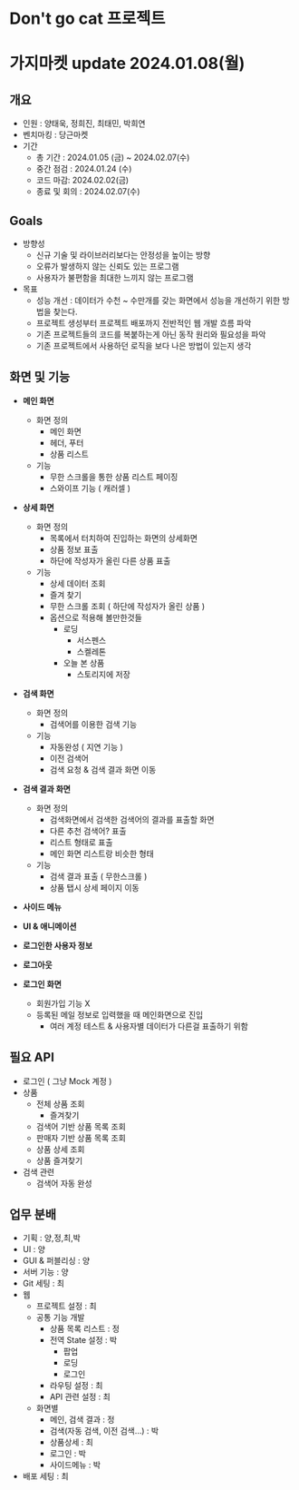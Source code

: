# Don't go cat 프로젝트

# 가지마켓 update 2024.01.08(월)

## 개요

- 인원 : 양태욱, 정희진, 최태민, 박희연
- 벤치마킹 : 당근마켓
- 기간
  - 총 기간 : 2024.01.05 (금) ~ 2024.02.07(수)
  - 중간 점검 : 2024.01.24 (수)
  - 코드 마감: 2024.02.02(금)
  - 종료 및 회의 : 2024.02.07(수)

## Goals

- 방향성
  - 신규 기술 및 라이브러리보다는 안정성을 높이는 방향
  - 오류가 발생하지 않는 신뢰도 있는 프로그램
  - 사용자가 불편함을 최대한 느끼지 않는 프로그램
- 목표
  - 성능 개선 : 데이터가 수천 ~ 수만개를 갖는 화면에서 성능을 개선하기 위한 방법을 찾는다.
  - 프로젝트 생성부터 프로젝트 배포까지 전반적인 웹 개발 흐름 파악
  - 기존 프로젝트들의 코드를 복붙하는게 아닌 동작 원리와 필요성을 파악
  - 기존 프로젝트에서 사용하던 로직을 보다 나은 방법이 있는지 생각

## 화면 및 기능

- **메인 화면**

  - 화면 정의
    - 메인 화면
    - 헤더, 푸터
    - 상품 리스트
  - 기능
    - 무한 스크롤을 통한 상품 리스트 페이징
    - 스와이프 기능 ( 캐러셀 )

- **상세 화면**

  - 화면 정의
    - 목록에서 터치하여 진입하는 화면의 상세화면
    - 상품 정보 표출
    - 하단에 작성자가 올린 다른 상품 표출
  - 기능
    - 상세 데이터 조회
    - 즐겨 찾기
    - 무한 스크롤 조회 ( 하단에 작성자가 올린 상품 )
    - 옵션으로 적용해 볼만한것들
      - 로딩
        - 서스펜스
        - 스켈레톤
      - 오늘 본 상품
        - 스토리지에 저장

- **검색 화면**

  - 화면 정의
    - 검색어를 이용한 검색 기능
  - 기능
    - 자동완성 ( 지연 기능 )
    - 이전 검색어
    - 검색 요청 & 검색 결과 화면 이동

- **검색 결과 화면**

  - 화면 정의
    - 검색화면에서 검색한 검색어의 결과를 표출할 화면
    - 다른 추천 검색어? 표출
    - 리스트 형태로 표출
    - 메인 화면 리스트랑 비슷한 형태
  - 기능
    - 검색 결과 표출 ( 무한스크롤 )
    - 상품 탭시 상세 페이지 이동

- **사이드 메뉴**
- **UI & 애니메이션**
- **로그인한 사용자 정보**
- **로그아웃**

- **로그인 화면**
  - 회원가입 기능 X
  - 등록된 메일 정보로 입력했을 때 메인화면으로 진입
    - 여러 계정 테스트 & 사용자별 데이터가 다른걸 표출하기 위함

## 필요 API

- 로그인 ( 그냥 Mock 계정 )
- 상품
  - 전체 상품 조회
    - 즐겨찾기
  - 검색어 기반 상품 목록 조회
  - 판매자 기반 상품 목록 조회
  - 상품 상세 조회
  - 상품 즐겨찾기
- 검색 관련
  - 검색어 자동 완성

## 업무 분배

- 기획 : 양,정,최,박
- UI : 양
- GUI & 퍼블리싱 : 양
- 서버 기능 : 양
- Git 세팅 : 최
- 웹
  - 프로젝트 설정 : 최
  - 공통 기능 개발
    - 상품 목록 리스트 : 정
    - 전역 State 설정 : 박
      - 팝업
      - 로딩
      - 로그인
    - 라우팅 설정 : 최
    - API 관련 설정 : 최
  - 화면별
    - 메인, 검색 결과 : 정
    - 검색(자동 검색, 이전 검색…) : 박
    - 상품상세 : 최
    - 로그인 : 박
    - 사이드메뉴 : 박
- 배포 세팅 : 최
